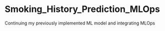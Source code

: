# Smoking_History_Prediction_MLOps
Continuing my previously implemented ML model and integrating MLOps
